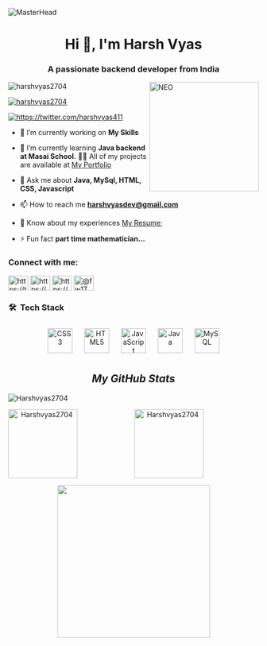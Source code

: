 
![MasterHead](https://qph.fs.quoracdn.net/main-qimg-fa7b4bdc3b2f73e749e5c2c646d4ae13)
<h1 align="center">Hi 👋, I'm Harsh Vyas</h1>
<h3 align="center">A passionate backend developer from India</h3>
<img align="right" height="220" src="https://31.media.tumblr.com/17fea920ff36ef4f5b877d5216a7aad9/tumblr_mo9xje8zZ41qcbiufo1_1280.gif" alt="NEO">

<p align="left"> <img src="https://komarev.com/ghpvc/?username=harshvyas2704&label=Profile%20views&color=0e75b6&style=flat" alt="harshvyas2704" /> </p>

<p align="left"> <a href="https://github.com/ryo-ma/github-profile-trophy"><img src="https://github-profile-trophy.vercel.app/?username=harshvyas2704" alt="harshvyas2704" /></a> </p>

<p align="left"> <a href="https://twitter.com/https://twitter.com/harshvyas411" target="blank"><img src="https://img.shields.io/twitter/follow/https://twitter.com/harshvyas411?logo=twitter&style=for-the-badge" alt="https://twitter.com/harshvyas411" /></a> </p>

- 🔭 I’m currently working on **My Skills**

- 🌱 I’m currently learning **Java backend at Masai School.**
👨‍💻 All of my projects are available at [My Portfolio](https://Harshvyas2704.github.io)

- 💬 Ask me about **Java, MySql, HTML, CSS, Javascript**

- 📫 How to reach me **harshvyasdev@gmail.com**
-  📄 Know about my experiences [My Resume](https://drive.google.com/file/d/16QOVFFjd63sP08SEZfVk7rWGx3lCY4D2/view?usp=sharing);

- ⚡ Fun fact **part time mathematician...**



<h3 align="left">Connect with me:</h3>
<p align="left">
<a href="https://twitter.com/https://twitter.com/harshvyas411" target="blank"><img align="center" src="https://raw.githubusercontent.com/rahuldkjain/github-profile-readme-generator/master/src/images/icons/Social/twitter.svg" alt="https://twitter.com/harshvyas411" height="30" width="40" /></a>
<a href="https://linkedin.com/in/https://www.linkedin.com/in/harsh-vyas-24a06a103/" target="blank"><img align="center" src="https://raw.githubusercontent.com/rahuldkjain/github-profile-readme-generator/master/src/images/icons/Social/linked-in-alt.svg" alt="https://www.linkedin.com/in/harsh-vyas-24a06a103/" height="30" width="40" /></a>
<a href="https://stackoverflow.com/users/https://stackoverflow.com/users/19968773/harsh-vyas" target="blank"><img align="center" src="https://raw.githubusercontent.com/rahuldkjain/github-profile-readme-generator/master/src/images/icons/Social/stack-overflow.svg" alt="https://stackoverflow.com/users/19968773/harsh-vyas" height="30" width="40" /></a>
<a href="https://www.hackerrank.com/@fw17_0995" target="blank"><img align="center" src="https://raw.githubusercontent.com/rahuldkjain/github-profile-readme-generator/master/src/images/icons/Social/hackerrank.svg" alt="@fw17_0995" height="30" width="40" /></a>
</p>




<h3 align="left">🛠 &nbsp;Tech Stack </h3>

<div align="center">  
	
  <img style="margin: 10px" src="https://profilinator.rishav.dev/skills-assets/css3-original-wordmark.svg" alt="CSS3" height="50" />  
  <img style="margin: 10px" src="https://profilinator.rishav.dev/skills-assets/html5-original-wordmark.svg" alt="HTML5" height="50" />  
  <img style="margin: 10px" src="https://profilinator.rishav.dev/skills-assets/javascript-original.svg" alt="JavaScript" height="50" />  
  <img style="margin: 10px" src="https://profilinator.rishav.dev/skills-assets/java-original-wordmark.svg" alt="Java" height="50" /> 

  <img style="margin: 10px" src="https://profilinator.rishav.dev/skills-assets/mysql-original-wordmark.svg" alt="MySQL" height="50" />
  
  <h2><i>My GitHub Stats</i></h2>
<p align="left"> <img src="https://komarev.com/ghpvc/?username=Harshvyas2704&label=Profile%20views&color=0e75b6&style=flat" alt="Harshvyas2704" /> </p>
<p>
    <img align="left" src="https://github-readme-stats.vercel.app/api?username=Harshvyas2704&show_icons=true&locale=en&theme=dark" alt="Harshvyas2704"  height="139" />
    <img align="center" src="https://github-readme-stats.vercel.app/api/top-langs/?username=Harshvyas2704&layout=compact&exclude_repo=Lybrate-Website-Clone-Version-2.0,Lybrate-Website-Clone,Adidas-Clone&hide=Shell&border_radius=0&theme=dark" alt="Harshvyas2704" height="139" />
</p>
<img src="https://activity-graph.herokuapp.com/graph?username=Harshvyas2704&theme=xcode" height ="307"/>
